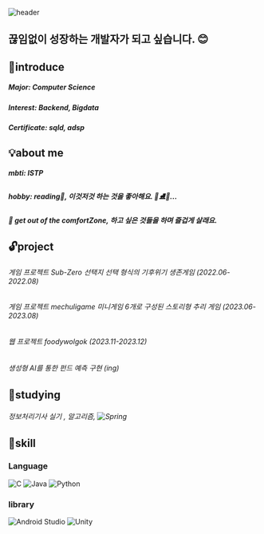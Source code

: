 
![header](https://capsule-render.vercel.app/api?type=wave&color=auto&height=100&section=header&text=Hi👋%20I'm%20YouMin&fontSize=40)
## 끊임없이 성장하는 개발자가 되고 싶습니다. 😊
## 💙introduce
##### Major: Computer Science
##### Interest: Backend, Bigdata
##### Certificate: sqld, adsp

## 💡about me
##### mbti: ISTP
##### hobby: reading📖, 이것저것 하는 것을 좋아해요. 🎸⛸🥐...
##### 💌 get out of the comfortZone, 하고 싶은 것들을 하며 즐겁게 살래요. 

## 🔓project
###### 게임 프로젝트 Sub-Zero 선택지 선택 형식의 기후위기 생존게임 (2022.06-2022.08) 
###### 게임 프로젝트 mechuligame 미니게임 6개로 구성된 스토리형 추리 게임 (2023.06-2023.08)
###### 웹 프로젝트 foodywolgok (2023.11-2023.12)
###### 생성형 AI를 통한 펀드 예측 구현 (ing) 
<!--
##### 대학교청소년교육지원사업 멘토 2021
##### 전공 c언어 멘토링 멘토 2023
##### sw교육기부단 코코몽팀 팀장 2023-->

## 📌studying 
###### 정보처리기사 실기 , 알고리즘, ![Spring](https://img.shields.io/badge/spring-%236DB33F.svg?style=for-the-badge&logo=spring&logoColor=white) 

## 🎯skill
### Language
![C](https://img.shields.io/badge/c-%2300599C.svg?style=for-the-badge&logo=c&logoColor=white)
![Java](https://img.shields.io/badge/java-%23ED8B00.svg?style=for-the-badge&logo=openjdk&logoColor=white)
![Python](https://img.shields.io/badge/python-3670A0?style=for-the-badge&logo=python&logoColor=ffdd54)
### library
![Android Studio](https://img.shields.io/badge/android%20studio-346ac1?style=for-the-badge&logo=android%20studio&logoColor=white)
![Unity](https://img.shields.io/badge/Unity-100000?style=for-the-badge&logo=unity&logoColor=white)


<!--![ymkdev's GitHub stats](https://github-readme-stats.vercel.app/api?username=ymkdev&show_icons=true&theme=radical>)-->

<!--
**ymkdev/ymkdev** is a ✨ _special_ ✨ repository because its `README.md` (this file) appears on your GitHub profile.

Here are some ideas to get you started:

- 🔭 I’m currently working on ...
- 🌱 I’m currently learning ...
- 👯 I’m looking to collaborate on ...
- 🤔 I’m looking for help with ...
- 💬 Ask me about ...
- 📫 How to reach me: ...
- 😄 Pronouns: ...
- ⚡ Fun fact: ...
-->
